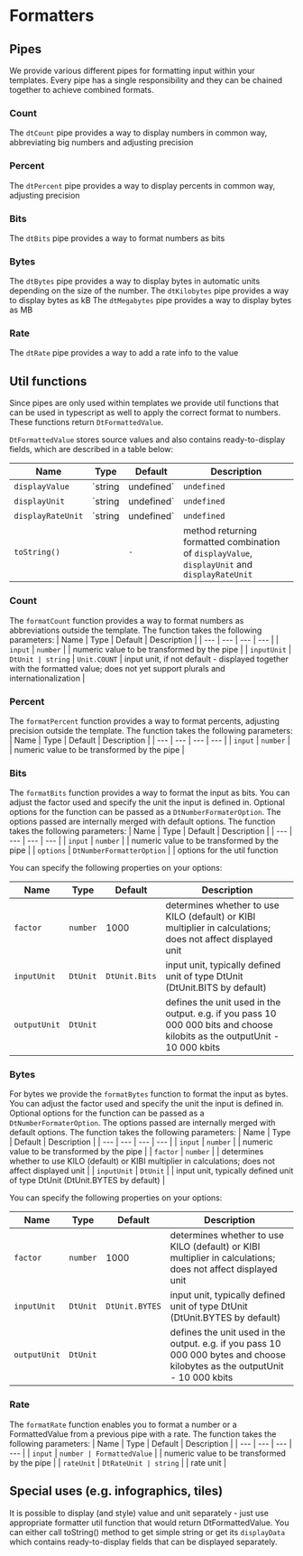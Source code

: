 # Formatters

## Pipes

We provide various different pipes for formatting input within your templates. Every pipe has a single responsibility and they can be chained together to achieve combined formats.

### Count

The `dtCount` pipe provides a way to display numbers in common way, abbreviating big numbers and adjusting precision

<docs-source-example example="CountPipeExample"></docs-source-example>

### Percent

The `dtPercent` pipe provides a way to display percents in common way, adjusting precision

<docs-source-example example="PercentPipeExample"></docs-source-example>

### Bits

The `dtBits` pipe provides a way to format numbers as bits

<docs-source-example example="BitsPipeExample"></docs-source-example>

### Bytes

The `dtBytes` pipe provides a way to display bytes in automatic units depending on the size of the number.
The `dtKilobytes` pipe provides a way to display bytes as kB 
The `dtMegabytes` pipe provides a way to display bytes as MB  

<docs-source-example example="BytesPipeExample"></docs-source-example>

### Rate 

The `dtRate` pipe provides a way to add a rate info to the value

<docs-source-example example="RatePipeExample"></docs-source-example>

## Util functions

Since pipes are only used within templates we provide util functions that can be used in typescript as well to apply the correct format to numbers.
These functions return `DtFormattedValue`.

`DtFormattedValue` stores source values and also contains ready-to-display fields, which are described in a table below:

| Name | Type | Default | Description |
| --- | --- | --- | --- |
| `displayValue` | `string | undefined` | `undefined` | value to be displayed |
| `displayUnit` | `string | undefined` | `undefined` | unit representation to be displayed |
| `displayRateUnit` | `string | undefined` | `undefined` | rate unit representation to be displayed |
| `toString()` |  | `-` | method returning formatted combination of `displayValue`, `displayUnit` and `displayRateUnit`  |

### Count

The `formatCount` function provides a way to format numbers as abbreviations outside the template.
The function takes the following parameters: 
| Name | Type | Default | Description |
| --- | --- | --- | --- |
| `input` | `number` | | numeric value to be transformed by the pipe |
| `inputUnit` | `DtUnit | string` | `Unit.COUNT` | input unit, if not default - displayed together with the formatted value; does not yet support plurals and internationalization |

### Percent

The `formatPercent` function provides a way to format percents, adjusting precision outside the template.
The function takes the following parameters:
| Name | Type | Default | Description |
| --- | --- | --- | --- |
| `input` | `number` | | numeric value to be transformed by the pipe |

### Bits

The `formatBits` function provides a way to format the input as bits. You can adjust the factor used and specify the unit the input is defined in.
Optional options for the function can be passed as a `DtNumberFormaterOption`. The options passed are internally merged with default options. 
The function takes the following parameters:
| Name | Type | Default | Description |
| --- | --- | --- | --- |
| `input` | `number` | | numeric value to be transformed by the pipe |
| `options` | `DtNumberFormatterOption` | | options for the util function

You can specify the following properties on your options:

| Name | Type | Default | Description |
| --- | --- | --- | --- |
| `factor` | `number` | 1000 | determines whether to use KILO (default) or KIBI multiplier in calculations; does not affect displayed unit |
| `inputUnit` | `DtUnit` | `DtUnit.Bits` | input unit, typically defined unit of type DtUnit (DtUnit.BITS by default) |
| `outputUnit` | `DtUnit` | | defines the unit used in the output. e.g. if you pass 10 000 000 bits and choose kilobits as the outputUnit - 10 000 kbits |

### Bytes

For bytes we provide the `formatBytes` function to format the input as bytes. You can adjust the factor used and specify the unit the input is defined in.
Optional options for the function can be passed as a `DtNumberFormaterOption`. The options passed are internally merged with default options. 
The function takes the following parameters:
| Name | Type | Default | Description |
| --- | --- | --- | --- |
| `input` | `number` | | numeric value to be transformed by the pipe |
| `factor` | `number` | | determines whether to use KILO (default) or KIBI multiplier in calculations; does not affect displayed unit |
| `inputUnit` | `DtUnit` | | input unit, typically defined unit of type DtUnit (DtUnit.BYTES by default) |

You can specify the following properties on your options:

| Name | Type | Default | Description |
| --- | --- | --- | --- |
| `factor` | `number` | 1000 | determines whether to use KILO (default) or KIBI multiplier in calculations; does not affect displayed unit |
| `inputUnit` | `DtUnit` | `DtUnit.BYTES` | input unit, typically defined unit of type DtUnit (DtUnit.BYTES by default) |
| `outputUnit` | `DtUnit` | | defines the unit used in the output. e.g. if you pass 10 000 000 bytes and choose kilobytes as the outputUnit - 10 000 kbits |

### Rate

The `formatRate` function enables you to format a number or a FormattedValue from a previous pipe with a rate. 
The function takes the following parameters:
| Name | Type | Default | Description |
| --- | --- | --- | --- |
| `input` | `number | FormattedValue` | | numeric value to be transformed by the pipe |
| `rateUnit` | `DtRateUnit | string` | | rate unit |

## Special uses (e.g. infographics, tiles)
It is possible to display (and style) value and unit separately - just use appropriate formatter util function that would return DtFormattedValue.
You can either call toString() method to get simple string or get its `displayData` which contains ready-to-display fields that can be displayed separately. 

